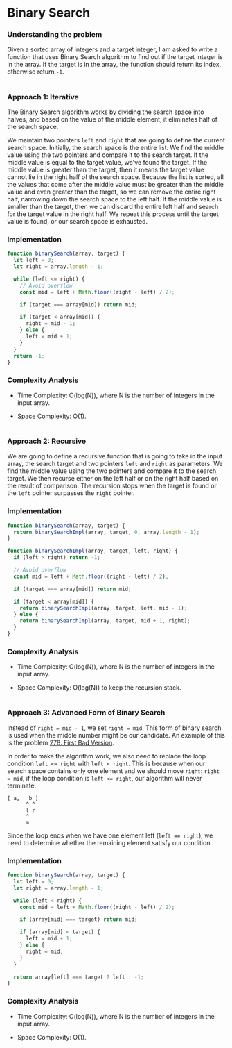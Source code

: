 # Binary Search

### Understanding the problem

Given a sorted array of integers and a target integer, I am asked to write a function that uses Binary Search algorithm to find out if the target integer is in the array. If the target is in the array, the function should return its index, otherwise return `-1`.

#

### Approach 1: Iterative

The Binary Search algorithm works by dividing the search space into halves, and based on the value of the middle element, it eliminates half of the search space.

We maintain two pointers `left` and `right` that are going to define the current search space. Initially, the search space is the entire list. We find the middle value using the two pointers and compare it to the search target. If the middle value is equal to the target value, we've found the target. If the middle value is greater than the target, then it means the target value cannot lie in the right half of the search space. Because the list is sorted, all the values that come after the middle value must be greater than the middle value and even greater than the target, so we can remove the entire right half, narrowing down the search space to the left half. If the middle value is smaller than the target, then we can discard the entire left half and search for the target value in the right half. We repeat this process until the target value is found, or our search space is exhausted.

### Implementation

```js
function binarySearch(array, target) {
  let left = 0;
  let right = array.length - 1;

  while (left <= right) {
    // Avoid overflow
    const mid = left + Math.floor((right - left) / 2);

    if (target === array[mid]) return mid;

    if (target < array[mid]) {
      right = mid - 1;
    } else {
      left = mid + 1;
    }
  }
  return -1;
}
```

### Complexity Analysis

- Time Complexity: O(log(N)), where N is the number of integers in the input array.

- Space Complexity: O(1).

#

### Approach 2: Recursive

We are going to define a recursive function that is going to take in the input array, the search target and two pointers `left` and `right` as parameters. We find the middle value using the two pointers and compare it to the search target. We then recurse either on the left half or on the right half based on the result of comparison. The recursion stops when the target is found or the `left` pointer surpasses the `right` pointer.

### Implementation

```js
function binarySearch(array, target) {
  return binarySearchImpl(array, target, 0, array.length - 1);
}

function binarySearchImpl(array, target, left, right) {
  if (left > right) return -1;

  // Avoid overflow
  const mid = left + Math.floor((right - left) / 2);

  if (target === array[mid]) return mid;

  if (target < array[mid]) {
    return binarySearchImpl(array, target, left, mid - 1);
  } else {
    return binarySearchImpl(array, target, mid + 1, right);
  }
}
```

### Complexity Analysis

- Time Complexity: O(log(N)), where N is the number of integers in the input array.

- Space Complexity: O(log(N)) to keep the recursion stack.

#

### Approach 3: Advanced Form of Binary Search

Instead of `right = mid - 1`, we set `right = mid`. This form of binary search is used when the middle number might be our candidate. An example of this is the problem [278. First Bad Version](https://leetcode.com/problems/first-bad-version/).

In order to make the algorithm work, we also need to replace the loop condition `left <= right` with `left < right`. This is because when our search space contains only one element and we should move `right`: `right = mid`, if the loop condition is `left <= right`, our algorithm will never terminate.

```
[ a,   b ]
      ^ ^
      l r
      ^
      m
```

Since the loop ends when we have one element left (`left == right`), we need to determine whether the remaining element satisfy our condition.

### Implementation

```js
function binarySearch(array, target) {
  let left = 0;
  let right = array.length - 1;

  while (left < right) {
    const mid = left + Math.floor((right - left) / 2);

    if (array[mid] === target) return mid;

    if (array[mid] < target) {
      left = mid + 1;
    } else {
      right = mid;
    }
  }

  return array[left] === target ? left : -1;
}
```

### Complexity Analysis

- Time Complexity: O(log(N)), where N is the number of integers in the input array.

- Space Complexity: O(1).

